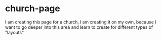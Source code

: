# church-page
I am creating this page for a church, I am creating it on my own, because I want to go deeper into this area and learn to create for different types of "layouts"
